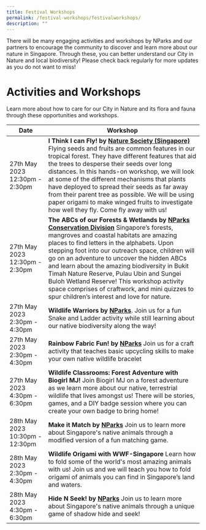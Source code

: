```yaml
---
title: Festival Workshops
permalink: /festival-workshops/festivalworkshops/
description: ""
---
```

There will be many engaging activities and workshops by NParks and our partners to encourage the community to discover and learn more about our nature in Singapore. Through these, you can better understand our City in Nature and local biodiversity! Please check back regularly for more updates as you do not want to miss! 


# **Activities and Workshops**

Learn more about how to care for our City in Nature and its flora and fauna through these opportunities and workshops.


| Date | Workshop | 
| -------- | -------- | 
|27th May 2023 12:30pm - 2:30pm| **I Think I can Fly! by [Nature Society (Singapore)](https://www.nss.org.sg/)** Flying seeds and fruits are common features in our tropical forest. They have different features that aid the trees to desperse their seeds over long distances. In this hands-on workshop, we will look at some of the different mechanisms that plants have deployed to spread their seeds as far away from their parent tree as possible. We will be using paper origami to make winged fruits to investigate how well they fly. Come fly away with us!| Please click here for more information.
| 27th May 2023 12:30pm - 2:30pm| **The ABCs of our Forests & Wetlands by [NParks Conservation Division](https://www.nparks.gov.sg/)** Singapore’s forests, mangroves and coastal habitats are amazing places to find letters in the alphabets. Upon stepping foot into our outreach space, children will go on an adventure to uncover the hidden ABCs and learn about the amazing biodiversity in Bukit Timah Nature Reserve, Pulau Ubin and Sungei Buloh Wetland Reserve! This workshop activity space comprises of craftwork, and mini quizzes to spur children’s interest and love for nature.| Please click here to register.|
| 27th May 2023 2:30pm - 4:30pm| **Wildlife Warriors by [NParks](https://www.nparks.gov.sg/)**. Join us for a fun Snake and Ladder activity while still learning about our native biodiversity along the way!    | 	Please click here to register   |
| 27th May 2023 2:30pm - 4:30pm| **Rainbow Fabric Fun! by [NParks](https://www.nparks.gov.sg/)** Join us for a craft activity that teaches basic upcycling skills to make your own native wildlife bracelet  
| 27th May 2023 4:30pm - 6:30pm| **Wildlife Classrooms: Forest Adventure with Biogirl MJ!** Join Biogirl MJ on a forest adventure as we learn more about our native, terrestrial wildlife that lives amongst us! There will be stories, games, and a DIY badge session where you can create your own badge to bring home!
| 28th May 2023 10:30pm - 12:30pm| **Make it Match by [NParks](https://www.nparks.gov.sg/)** Join us to learn more about Singapore's native animals through a modified version of a fun matching game.| 
| 28th May 2023 2:30pm - 4:30pm| **Wildlife Origami with WWF-Singapore** Learn how to fold some of the world's most amazing animals with us! Join us and we will teach you how to fold origami of animals you can find in Singapore’s land and waters.|
| 28th May 2023 4:30pm - 6:30pm| **Hide N Seek! by [NParks](https://www.nparks.gov.sg/)** Join us to learn more about Singapore's native animals through a unique game of shadow hide and seek! |
